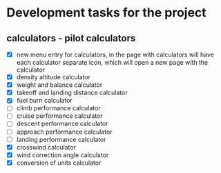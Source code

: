 # Development tasks for the project

## calculators - pilot calculators
- [x] new menu entry for calculators, in the page with calculators will have each calculator separate icon, which will open a new page with the calculator
- [x] density altitude calculator
- [x] weight and balance calculator
- [x] takeoff and landing distance calculator
- [x] fuel burn calculator
- [ ] climb performance calculator
- [ ] cruise performance calculator
- [ ] descent performance calculator
- [ ] approach performance calculator
- [ ] landing performance calculator
- [x] crosswind calculator
- [x] wind correction angle calculator
- [x] conversion of units calculator